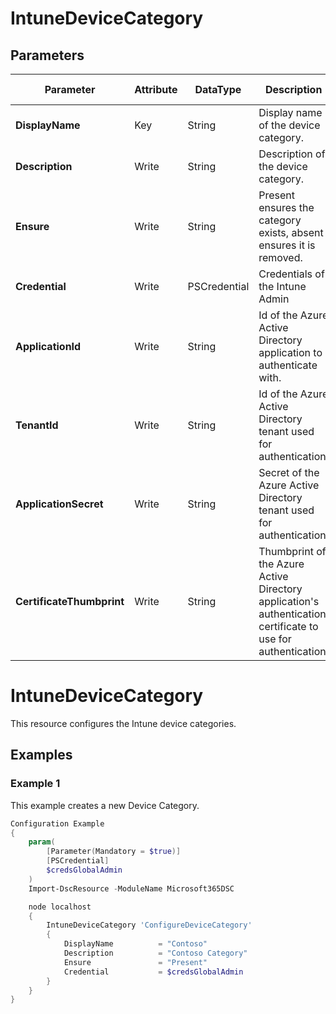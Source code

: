 ﻿# IntuneDeviceCategory

## Parameters

| Parameter | Attribute | DataType | Description | Allowed Values |
| --- | --- | --- | --- | --- |
| **DisplayName** | Key | String | Display name of the device category. ||
| **Description** | Write | String | Description of the device category. ||
| **Ensure** | Write | String | Present ensures the category exists, absent ensures it is removed. |Present, Absent|
| **Credential** | Write | PSCredential | Credentials of the Intune Admin ||
| **ApplicationId** | Write | String | Id of the Azure Active Directory application to authenticate with. ||
| **TenantId** | Write | String | Id of the Azure Active Directory tenant used for authentication. ||
| **ApplicationSecret** | Write | String | Secret of the Azure Active Directory tenant used for authentication. ||
| **CertificateThumbprint** | Write | String | Thumbprint of the Azure Active Directory application's authentication certificate to use for authentication. ||


# IntuneDeviceCategory

This resource configures the Intune device categories.

## Examples

### Example 1

This example creates a new Device Category.

```powershell
Configuration Example
{
    param(
        [Parameter(Mandatory = $true)]
        [PSCredential]
        $credsGlobalAdmin
    )
    Import-DscResource -ModuleName Microsoft365DSC

    node localhost
    {
        IntuneDeviceCategory 'ConfigureDeviceCategory'
        {
            DisplayName          = "Contoso"
            Description          = "Contoso Category"
            Ensure               = "Present"
            Credential           = $credsGlobalAdmin
        }
    }
}
```

